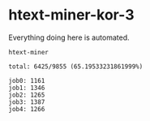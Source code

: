 # htext-miner-kor-3

Everything doing here is automated.

```
htext-miner

total: 6425/9855 (65.19533231861999%)

job0: 1161
job1: 1346
job2: 1265
job3: 1387
job4: 1266
```